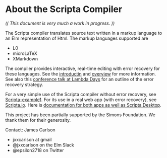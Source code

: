 # About the Scripta Compiler

_(( This document is very much a work in progress. ))_

The Scripta compiler translates source text written
in a markup language to an Elm representation of Html.
The markup languages supported are

- L0
- microLaTeX
- XMarkdown

The compiler
provides interactive, real-time editing with error recovery for 
these languages.
See the [introductin](/docs-scripta-compiler/introduction/) and [overview](/docs-scripta-compiler/overview/) for more information.  See also
this [conference talk at Lambda Days](https://www.youtube.com/watch?v=AE_QzSIsmMI)
for an outline of the error recovery strategy.


For a very simple use of the Scripta compiler without error
recovery, see
[Scripta-example1](https://jxxcarlson.github.io/scripta-compiler-example1).
For its use in a real web app (with error recovery), see
[Scripta.io](https://scripta.io).  Here is 
[documentation for both apps as well as Scripta Desktop](https://jxxcarlson.github.io/docs-scripta-app).


This project has been partially supported by the 
Simons Foundation.  We thank them for their generosity.

Contact: James Carlson

- jxxcarlson at gmail
- @jxxcarlson on the Elm Slack
- @epsilon2718 on Twitter

